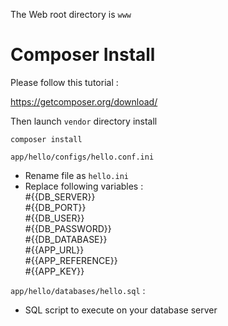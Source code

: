 The Web root directory is `www`

# Composer Install 

Please follow this tutorial :

https://getcomposer.org/download/

Then launch `vendor` directory install
```
composer install
```

`app/hello/configs/hello.conf.ini`  
- Rename file as `hello.ini`  
- Replace following variables :  
	#{{DB_SERVER}}  
	#{{DB_PORT}}  
	#{{DB_USER}}  
	#{{DB_PASSWORD}}  
	#{{DB_DATABASE}}  
	#{{APP_URL}}  
    #{{APP_REFERENCE}}  
    #{{APP_KEY}}  

`app/hello/databases/hello.sql` :  
- SQL script to execute on your database server
